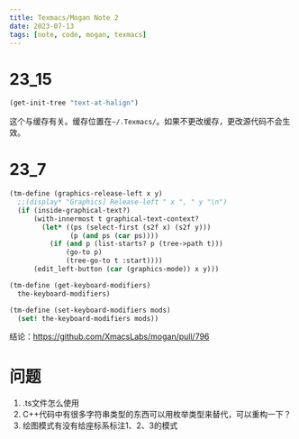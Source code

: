```yaml
---
title: Texmacs/Mogan Note 2
date: 2023-07-13
tags: [note, code, mogan, texmacs]
---
```

# 23_15
```scheme
(get-init-tree "text-at-halign")
```
这个与缓存有关。缓存位置在`~/.Texmacs/`。如果不更改缓存，更改源代码不会生效。

# 23_7
```scheme
(tm-define (graphics-release-left x y)
  ;;(display* "Graphics] Release-left " x ", " y "\n")
  (if (inside-graphical-text?)
      (with-innermost t graphical-text-context?
        (let* ((ps (select-first (s2f x) (s2f y)))
               (p (and ps (car ps))))
          (if (and p (list-starts? p (tree->path t)))
              (go-to p)
              (tree-go-to t :start))))
      (edit_left-button (car (graphics-mode)) x y)))
```

```scheme
(tm-define (get-keyboard-modifiers)
  the-keyboard-modifiers)

(tm-define (set-keyboard-modifiers mods)
  (set! the-keyboard-modifiers mods))
```

结论：https://github.com/XmacsLabs/mogan/pull/796


# 问题
1. .ts文件怎么使用
2. C++代码中有很多字符串类型的东西可以用枚举类型来替代，可以重构一下？
3. 绘图模式有没有给座标系标注1、2、3的模式

